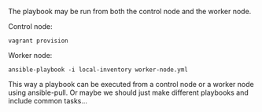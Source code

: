 The playbook may be run from both the control node and the worker node.

Control node:

    vagrant provision

Worker node:

    ansible-playbook -i local-inventory worker-node.yml

This way a playbook can be executed from a control node or a worker node using
ansible-pull. Or maybe we should just make different playbooks and include
common tasks...
